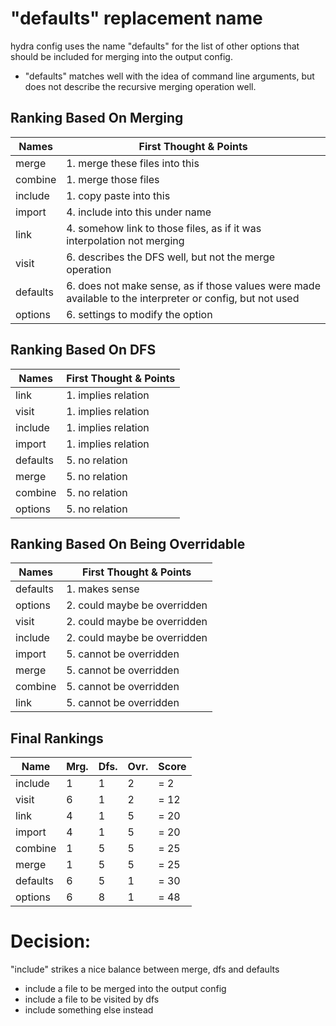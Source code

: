 
# "defaults" replacement name

hydra config uses the name "defaults" for the list of other
options that should be included for merging into the output config.

- "defaults" matches well with the idea of command line arguments, but does
  not describe the recursive merging operation well.

## Ranking Based On Merging

| Names    | First Thought & Points |
| -------- | ---------------------- |
| merge    | 1. merge these files into this
| combine  | 1. merge those files
| include  | 1. copy paste into this
| import   | 4. include into this under name
| link     | 4. somehow link to those files, as if it was interpolation not merging
| visit    | 6. describes the DFS well, but not the merge operation
| defaults | 6. does not make sense, as if those values were made available to the interpreter or config, but not used
| options  | 6. settings to modify the option

## Ranking Based On DFS

| Names    | First Thought & Points |
| -------- | ---------------------- |
| link     | 1. implies relation
| visit    | 1. implies relation
| include  | 1. implies relation
| import   | 1. implies relation
| defaults | 5. no relation
| merge    | 5. no relation
| combine  | 5. no relation
| options  | 5. no relation

## Ranking Based On Being Overridable

| Names    | First Thought & Points |
| -------- | ---------------------- |
| defaults | 1. makes sense
| options  | 2. could maybe be overridden
| visit    | 2. could maybe be overridden
| include  | 2. could maybe be overridden
| import   | 5. cannot be overridden
| merge    | 5. cannot be overridden
| combine  | 5. cannot be overridden
| link     | 5. cannot be overridden

## Final Rankings

| Name     | Mrg. | Dfs. | Ovr. | Score |
| -------- | ---- | ---- | ---- | ----- |
| include  | 1    | 1    | 2    | = 2
| visit    | 6    | 1    | 2    | = 12
| link     | 4    | 1    | 5    | = 20
| import   | 4    | 1    | 5    | = 20
| combine  | 1    | 5    | 5    | = 25
| merge    | 1    | 5    | 5    | = 25
| defaults | 6    | 5    | 1    | = 30
| options  | 6    | 8    | 1    | = 48

# Decision:

"include" strikes a nice balance between merge, dfs and defaults
- include a file to be merged into the output config
- include a file to be visited by dfs
- include something else instead
